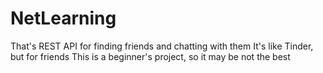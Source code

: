# NetLearning
That's REST API for finding friends and chatting with them
It's like Tinder, but for friends
This is a beginner's project, so it may be not the best


